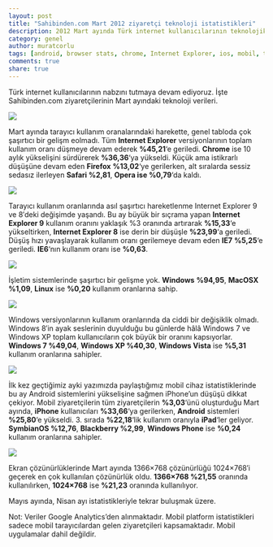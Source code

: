 ```yaml
---
layout: post
title: "Sahibinden.com Mart 2012 ziyaretçi teknoloji istatistikleri"
description: 2012 Mart ayında Türk internet kullanıcılarının teknolojik eğiliminin seyrini görelim
category: genel
author: muratcorlu
tags: [android, browser stats, chrome, Internet Explorer, ios, mobil, tarayıcı istatistikleri, windows]
comments: true
share: true
---
```


Türk internet kullanıcılarının nabzını tutmaya devam ediyoruz. İşte Sahibinden.com ziyaretçilerinin Mart ayındaki teknoloji verileri.

![][1]

Mart ayında tarayıcı kullanım oranalarındaki harekette, genel tabloda çok şaşırtıcı bir gelişm eolmadı. Tüm **Internet Explorer** versiyonlarının toplam kullanım oranı düşmeye devam ederek **%45,21**‘e geriledi. **Chrome** ise 10 aylık yükselişini sürdürerek **%36,36**‘ya yükseldi. Küçük ama istikrarlı düşüşüne devam eden **Firefox** **%13,02**‘ye gerilerken, alt sıralarda sessiz sedasız ilerleyen **Safari %2,81**, **Opera **ise** %0,79**‘da kaldı.

![][2]

Tarayıcı kullanım oranlarında asıl şaşırtıcı hareketlenme Internet Explorer 9 ve 8′deki değişimde yaşandı. Bu ay büyük bir sıçrama yapan **Internet Explorer 9** kullanım oranını yaklaşık %3 oranında artırarak **%15,33**‘e yükseltirken, **Internet Explorer 8** ise derin bir düşüşle **%23,99**‘a geriledi. Düşüş hızı yavaşlayarak kullanım oranı gerilemeye devam eden **IE7** **%5,25**‘e geriledi. **IE6**‘nın kullanım oranı ise **%0,63**.

![][3]

İşletim sistemlerinde şaşırtıcı bir gelişme yok. **Windows** **%94,95**, **MacOSX** **%1,09**, **Linux** ise **%0,20** kullanım oranlarına sahip.

![][4]

Windows versiyonlarının kullanım oranlarında da ciddi bir değişiklik olmadı. Windows 8′in ayak seslerinin duyulduğu bu günlerde hâlâ Windows 7 ve Windows XP toplam kullanıcıların çok büyük bir oranını kapsıyorlar. **Windows 7 %49,04**, **Windows XP %40,30**, **Windows Vista** ise **%5,31** kullanım oranlarına sahipler.

![][5]

İlk kez geçtiğimiz ayki yazımızda paylaştığımız mobil cihaz istatistiklerinde bu ay Android sistemlerini yükselişine sağmen iPhone’un düşüşü dikkat çekiyor. Mobil ziyaretçilerin tüm ziyaretçilerin **%3,03**‘ünü oluşturduğu Mart ayında, **iPhone** kullanıcıları **%33,66**‘ya gerilerken, **Android** sistemleri **%25,80**‘e yükseldi. 3. sırada **%22,18**‘lik kullanım oranıyla **iPad**‘ler geliyor. **SymbianOS %12,76**, **Blackberry %2,99**, **Windows Phone** ise **%0,24** kullanım oranlarına sahipler.

![][6]

Ekran çözünürlüklerinde Mart ayında 1366×768 çözünürlüğü 1024×768′i geçerek en çok kullanılan çözünürlük oldu. **1366×768 %21,55** oranında kullanılırken,&nbsp;**1024×768** ise **%21,23** oranında kullanılıyor.

Mayıs ayında, Nisan ayı istatistikleriyle tekrar buluşmak üzere.

Not: Veriler Google Analytics’den alınmaktadır. Mobil platform istatistikleri sadece mobil tarayıcılardan gelen ziyaretçileri kapsamaktadır. Mobil uygulamalar dahil değildir.

   [1]: /images/posts/istatistikler/2012-03/tarayici.png
   [2]: /images/posts/istatistikler/2012-03/ie.png
   [3]: /images/posts/istatistikler/2012-03/os.png
   [4]: /images/posts/istatistikler/2012-03/win.png
   [5]: /images/posts/istatistikler/2012-03/mobil.png
   [6]: /images/posts/istatistikler/2012-03/resolutions.png
